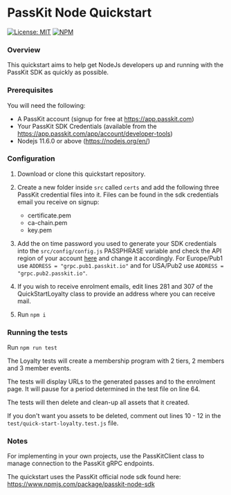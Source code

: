 # PassKit Node Quickstart

[![License: MIT](https://img.shields.io/badge/License-MIT-yellow.svg)](https://opensource.org/licenses/MIT)
[![NPM](https://img.shields.io/npm/v/passkit-node-sdk)](https://www.npmjs.com/package/passkit-node-sdk)

### Overview

This quickstart aims to help get NodeJs developers up and running with the PassKit SDK as quickly as possible.

### Prerequisites

You will need the following:

- A PassKit account (signup for free at https://app.passkit.com)
- Your PassKit SDK Credentials (available from the https://app.passkit.com/app/account/developer-tools)
- Nodejs 11.6.0 or above (https://nodejs.org/en/)

### Configuration

1. Download or clone this quickstart repository.

2. Create a new folder inside `src` called `certs` and add the following three PassKit credential files into it. Files can be found in the sdk credentials email you receive on signup:

   - certificate.pem
   - ca-chain.pem
   - key.pem

3. Add the on time password you used to generate your SDK credentials into the `src/config/config.js` PASSPHRASE variable and check the API region of your account [here](https://app.passkit.com/app/account/developer-tools) and change it accordingly. For Europe/Pub1 use `ADDRESS = "grpc.pub1.passkit.io"` and for USA/Pub2 use `ADDRESS = "grpc.pub2.passkit.io"`.

4. If you wish to receive enrolment emails, edit lines 281 and 307 of the QuickStartLoyalty class to provide an address where you can receive mail.

6. Run `npm i`

### Running the tests

Run `npm run test`

The Loyalty tests will create a membership program with 2 tiers, 2 members and 3 member events.

The tests will display URLs to the generated passes and to the enrolment page. It will pause for a period determined in the test file on line 64.

The tests will then delete and clean-up all assets that it created.

If you don't want you assets to be deleted, comment out lines 10 - 12 in the `test/quick-start-loyalty.test.js` file.

### Notes

For implementing in your own projects, use the PassKitClient class to manage connection to the PassKit gRPC endpoints.

The quickstart uses the PassKit official node sdk found here: https://www.npmjs.com/package/passkit-node-sdk
